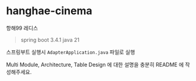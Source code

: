 # hanghae-cinema
항해99 레디스

> spring boot 3.4.1
> java 21

스프링부트 실행시 `AdapterApplication.java` 파일로 실행

Multi Module, Architecture, Table Design 에 대한 설명을 충분히 README 에 작성해주세요.
